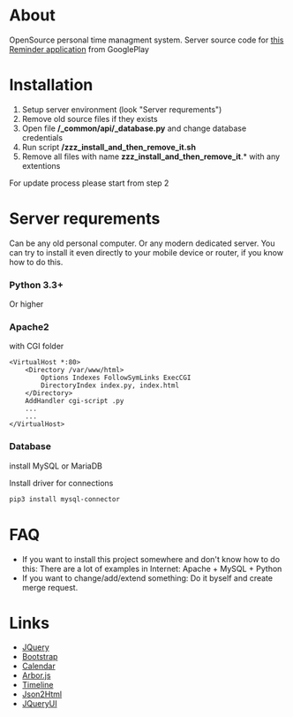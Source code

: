# About

OpenSource personal time managment system. Server source code for [this Reminder application](https://play.google.com/store/apps/details?id=ru.mcsar.schedule) from GooglePlay

# Installation

1) Setup server environment (look "Server requrements")
2) Remove old source files if they exists
3) Open file **/_common/api/_database.py** and change database credentials
4) Run script **/zzz_install_and_then_remove_it.sh**
5) Remove all files with name **zzz_install_and_then_remove_it**.* with any extentions

For update process please start from step 2

# Server requrements
Can be any old personal computer. Or any modern dedicated server. You can try to install it even directly to your mobile device or router, if you know how to do this.

### Python 3.3+
Or higher

### Apache2
with CGI folder
```
<VirtualHost *:80>
    <Directory /var/www/html>
        Options Indexes FollowSymLinks ExecCGI
        DirectoryIndex index.py, index.html
    </Directory>
    AddHandler cgi-script .py
    ...
    ...
</VirtualHost>
```

### Database
install MySQL or MariaDB

Install driver for connections
```bash
pip3 install mysql-connector
```

# FAQ
- If you want to install this project somewhere and don't know how to do this: There are a lot of examples in Internet: Apache + MySQL + Python
- If you want to change/add/extend something: Do it byself and create merge request.

# Links
- [JQuery](https://jquery.com/)
- [Bootstrap](https://getbootstrap.com/)
- [Calendar](https://github.com/fullcalendar/fullcalendar)
- [Arbor.js](https://github.com/samizdatco/arbor)
- [Timeline](https://github.com/CodyHouse/vertical-timeline)
- [Json2Html](https://github.com/wtf-develop/JSONtemplate)
- [JQueryUI](https://jqueryui.com/)
